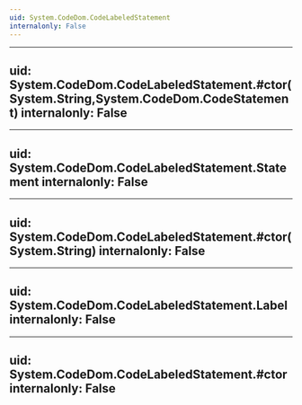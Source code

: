 ```yaml
---
uid: System.CodeDom.CodeLabeledStatement
internalonly: False
---
```


---
uid: System.CodeDom.CodeLabeledStatement.#ctor(System.String,System.CodeDom.CodeStatement)
internalonly: False
---

---
uid: System.CodeDom.CodeLabeledStatement.Statement
internalonly: False
---

---
uid: System.CodeDom.CodeLabeledStatement.#ctor(System.String)
internalonly: False
---

---
uid: System.CodeDom.CodeLabeledStatement.Label
internalonly: False
---

---
uid: System.CodeDom.CodeLabeledStatement.#ctor
internalonly: False
---
